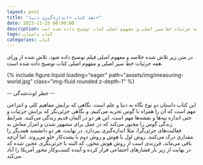 ```yaml
---
layout: post
title: "نقد کتاب «اندازه‌گیری دنیا»‎"
date: 2023-11-25 00:00:00
description: در متن زیر تلاش شده خلاصه و مفهوم اصلی فیلم توضیح داده شود. تلاش شده از ورای همه جزئیات خط سیر اصلی و مفهوم اصلی کتاب توضیح داده شده است.
tags: کتاب داستان
categories: کتاب
---
```


در متن زیر تلاش شده خلاصه و مفهوم اصلی فیلم توضیح داده شود. تلاش شده از ورای همه جزئیات خط سیر اصلی و مفهوم اصلی کتاب توضیح داده شده است.

<div class="row mt-3">
    <div class="col-sm mt-3 mt-md-0">
        {% include figure.liquid loading="eager" path="assets/img/measuring-world.jpg" class="img-fluid rounded z-depth-1" %}
    </div>
</div>

-- خطر لوث‌شدگی --

این کتاب داستان دو نوع نگاه به دنیا و علم است. نگاهی که برایش مفاهیم کلی و انتزاعی مهم است که آن را همراه با گوس تجربه می‌کنیم. و نگاهی جزئی‌نگر که برایش جزئیات و حتی اندازه تپه‌ها و نقشه‌ها مهم است. این هر دو در آلمان قدیم زندگی می‌کنند. شرایط زندگی گوس را مجبور می‌کند که در عمل برای مشهور شدن و امرار معاش به فعالیت‌های جزئی‌گرا، مثلا اندازه‌گیری بپردازد. در نهایت، هر دو دانشمند همدیگر را مقداری درک می‌کنند. روش اول با هوش و روش دوم با پشت‌کار جلو می‌روند. اما آن‌چه باقی می‌ماند، فرزندی است از روش هوش محور، که البته با جزئی‌نگری عجین شده که در نهایت از زیر بار فشارهای اجتماعی فرار کرده و آینده کسب‌وکار محور آمریکا را آباد می‌کند.
